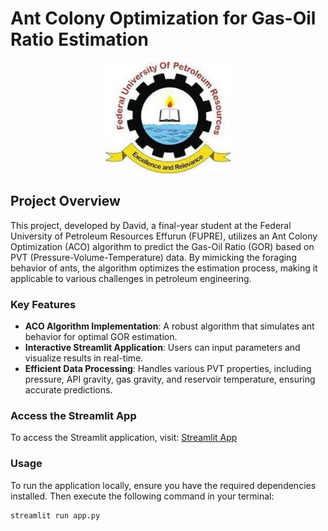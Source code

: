 # Ant Colony Optimization for Gas-Oil Ratio Estimation

<p align="center">
    <img src="Image/fupre_logo.jpg" alt="FUPRE Logo" width="200"/>
</p>

## Project Overview

This project, developed by David, a final-year student at the Federal University of Petroleum Resources Effurun (FUPRE), utilizes an Ant Colony Optimization (ACO) algorithm to predict the Gas-Oil Ratio (GOR) based on PVT (Pressure-Volume-Temperature) data. By mimicking the foraging behavior of ants, the algorithm optimizes the estimation process, making it applicable to various challenges in petroleum engineering.

### Key Features

- **ACO Algorithm Implementation**: A robust algorithm that simulates ant behavior for optimal GOR estimation.
- **Interactive Streamlit Application**: Users can input parameters and visualize results in real-time.
- **Efficient Data Processing**: Handles various PVT properties, including pressure, API gravity, gas gravity, and reservoir temperature, ensuring accurate predictions.

### Access the Streamlit App

To access the Streamlit application, visit: [Streamlit App](https://aco-algorithm-for-solution-gas-oil-ratio.streamlit.app/)

### Usage

To run the application locally, ensure you have the required dependencies installed. Then execute the following command in your terminal:

```bash
streamlit run app.py
